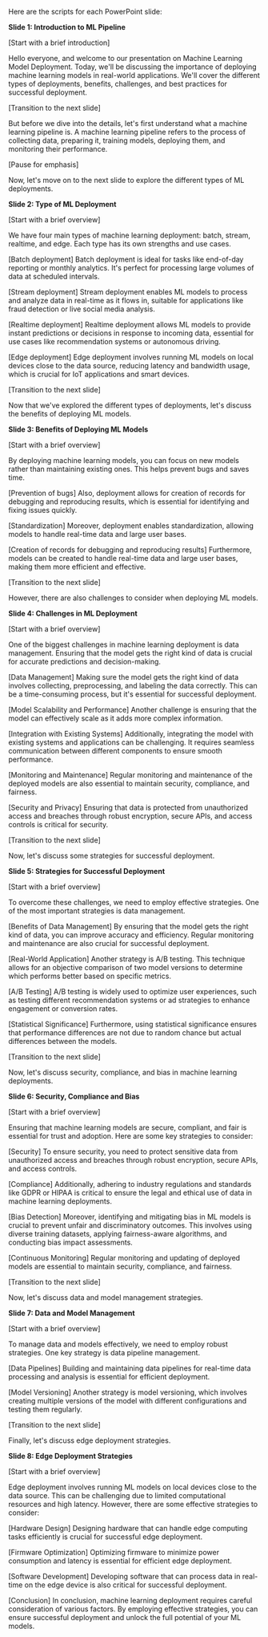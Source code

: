 Here are the scripts for each PowerPoint slide:

**Slide 1: Introduction to ML Pipeline**

[Start with a brief introduction]

Hello everyone, and welcome to our presentation on Machine Learning Model Deployment. Today, we'll be discussing the importance of deploying machine learning models in real-world applications. We'll cover the different types of deployments, benefits, challenges, and best practices for successful deployment.

[Transition to the next slide]

But before we dive into the details, let's first understand what a machine learning pipeline is. A machine learning pipeline refers to the process of collecting data, preparing it, training models, deploying them, and monitoring their performance.

[Pause for emphasis]

Now, let's move on to the next slide to explore the different types of ML deployments.

**Slide 2: Type of ML Deployment**

[Start with a brief overview]

We have four main types of machine learning deployment: batch, stream, realtime, and edge. Each type has its own strengths and use cases.

[Batch deployment]
Batch deployment is ideal for tasks like end-of-day reporting or monthly analytics. It's perfect for processing large volumes of data at scheduled intervals.

[Stream deployment]
Stream deployment enables ML models to process and analyze data in real-time as it flows in, suitable for applications like fraud detection or live social media analysis.

[Realtime deployment]
Realtime deployment allows ML models to provide instant predictions or decisions in response to incoming data, essential for use cases like recommendation systems or autonomous driving.

[Edge deployment]
Edge deployment involves running ML models on local devices close to the data source, reducing latency and bandwidth usage, which is crucial for IoT applications and smart devices.

[Transition to the next slide]

Now that we've explored the different types of deployments, let's discuss the benefits of deploying ML models.

**Slide 3: Benefits of Deploying ML Models**

[Start with a brief overview]

By deploying machine learning models, you can focus on new models rather than maintaining existing ones. This helps prevent bugs and saves time.

[Prevention of bugs]
Also, deployment allows for creation of records for debugging and reproducing results, which is essential for identifying and fixing issues quickly.

[Standardization]
Moreover, deployment enables standardization, allowing models to handle real-time data and large user bases.

[Creation of records for debugging and reproducing results]
Furthermore, models can be created to handle real-time data and large user bases, making them more efficient and effective.

[Transition to the next slide]

However, there are also challenges to consider when deploying ML models.

**Slide 4: Challenges in ML Deployment**

[Start with a brief overview]

One of the biggest challenges in machine learning deployment is data management. Ensuring that the model gets the right kind of data is crucial for accurate predictions and decision-making.

[Data Management]
Making sure the model gets the right kind of data involves collecting, preprocessing, and labeling the data correctly. This can be a time-consuming process, but it's essential for successful deployment.

[Model Scalability and Performance]
Another challenge is ensuring that the model can effectively scale as it adds more complex information.

[Integration with Existing Systems]
Additionally, integrating the model with existing systems and applications can be challenging. It requires seamless communication between different components to ensure smooth performance.

[Monitoring and Maintenance]
Regular monitoring and maintenance of the deployed models are also essential to maintain security, compliance, and fairness.

[Security and Privacy]
Ensuring that data is protected from unauthorized access and breaches through robust encryption, secure APIs, and access controls is critical for security.

[Transition to the next slide]

Now, let's discuss some strategies for successful deployment.

**Slide 5: Strategies for Successful Deployment**

[Start with a brief overview]

To overcome these challenges, we need to employ effective strategies. One of the most important strategies is data management.

[Benefits of Data Management]
By ensuring that the model gets the right kind of data, you can improve accuracy and efficiency. Regular monitoring and maintenance are also crucial for successful deployment.

[Real-World Application]
Another strategy is A/B testing. This technique allows for an objective comparison of two model versions to determine which performs better based on specific metrics.

[A/B Testing]
A/B testing is widely used to optimize user experiences, such as testing different recommendation systems or ad strategies to enhance engagement or conversion rates.

[Statistical Significance]
Furthermore, using statistical significance ensures that performance differences are not due to random chance but actual differences between the models.

[Transition to the next slide]

Now, let's discuss security, compliance, and bias in machine learning deployments.

**Slide 6: Security, Compliance and Bias**

[Start with a brief overview]

Ensuring that machine learning models are secure, compliant, and fair is essential for trust and adoption. Here are some key strategies to consider:

[Security]
To ensure security, you need to protect sensitive data from unauthorized access and breaches through robust encryption, secure APIs, and access controls.

[Compliance]
Additionally, adhering to industry regulations and standards like GDPR or HIPAA is critical to ensure the legal and ethical use of data in machine learning deployments.

[Bias Detection]
Moreover, identifying and mitigating bias in ML models is crucial to prevent unfair and discriminatory outcomes. This involves using diverse training datasets, applying fairness-aware algorithms, and conducting bias impact assessments.

[Continuous Monitoring]
Regular monitoring and updating of deployed models are essential to maintain security, compliance, and fairness.

[Transition to the next slide]

Now, let's discuss data and model management strategies.

**Slide 7: Data and Model Management**

[Start with a brief overview]

To manage data and models effectively, we need to employ robust strategies. One key strategy is data pipeline management.

[Data Pipelines]
Building and maintaining data pipelines for real-time data processing and analysis is essential for efficient deployment.

[Model Versioning]
Another strategy is model versioning, which involves creating multiple versions of the model with different configurations and testing them regularly.

[Transition to the next slide]

Finally, let's discuss edge deployment strategies.

**Slide 8: Edge Deployment Strategies**

[Start with a brief overview]

Edge deployment involves running ML models on local devices close to the data source. This can be challenging due to limited computational resources and high latency. However, there are some effective strategies to consider:

[Hardware Design]
Designing hardware that can handle edge computing tasks efficiently is crucial for successful edge deployment.

[Firmware Optimization]
Optimizing firmware to minimize power consumption and latency is essential for efficient edge deployment.

[Software Development]
Developing software that can process data in real-time on the edge device is also critical for successful deployment.

[Conclusion]
In conclusion, machine learning deployment requires careful consideration of various factors. By employing effective strategies, you can ensure successful deployment and unlock the full potential of your ML models.